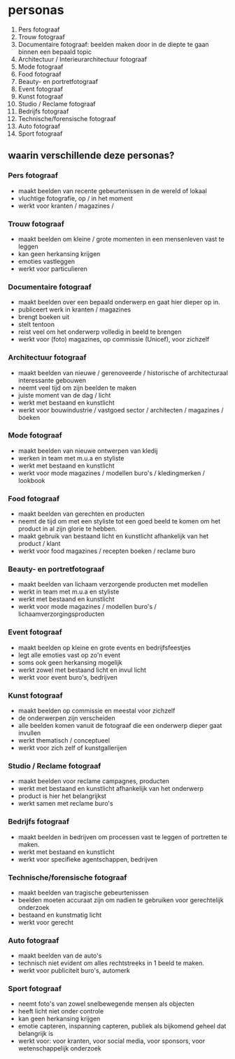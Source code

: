 # personas

1. Pers fotograaf
2. Trouw fotograaf
3. Documentaire fotograaf: beelden maken door in de diepte te gaan binnen een bepaald topic
4. Architectuur / Interieurarchitectuur fotograaf
5. Mode fotograaf
6. Food fotograaf
7. Beauty- en portretfotograaf
8. Event fotograaf
9. Kunst fotograaf
10. Studio / Reclame fotograaf
11. Bedrijfs fotograaf
12. Technische/forensische fotograaf
13. Auto fotograaf
14. Sport fotograaf


## waarin verschillende deze personas?

### Pers fotograaf

- maakt beelden van recente gebeurtenissen in de wereld of lokaal
- vluchtige fotografie, op / in het moment
- werkt voor kranten / magazines /


### Trouw fotograaf

- maakt beelden om kleine / grote momenten in een mensenleven vast te leggen
- kan geen herkansing krijgen
- emoties vastleggen
- werkt voor particulieren


### Documentaire fotograaf

- maakt beelden over een bepaald onderwerp en gaat hier dieper op in.
- publiceert werk in kranten / magazines
- brengt boeken uit
- stelt tentoon
- reist veel om het onderwerp volledig in beeld te brengen
- werkt voor (foto) magazines, op commissie (Unicef), voor zichzelf


### Architectuur fotograaf

- maakt beelden van nieuwe / gerenoveerde / historische of architecturaal interessante gebouwen
- neemt veel tijd om zijn beelden te maken
- juiste moment van de dag / licht
- werkt met bestaand en kunstlicht
- werkt voor bouwindustrie / vastgoed sector / architecten / magazines / boeken


### Mode fotograaf

- maakt beelden van nieuwe ontwerpen van kledij
- werken in team met m.u.a en styliste
- werkt met bestaand en kunstlicht
- werkt voor mode magazines / modellen buro's / kledingmerken / lookbook


### Food fotograaf

- maakt beelden van gerechten en producten
- neemt de tijd om met een styliste tot een goed beeld te komen om het product in al zijn glorie te hebben.
- maakt gebruik van bestaand licht en kunstlicht afhankelijk van het product / klant
- werkt voor food magazines / recepten boeken / reclame buro


### Beauty- en portretfotograaf

- maakt beelden van lichaam verzorgende producten met modellen
- werkt in team met m.u.a en styliste
- werkt met bestaand en kunstlicht
- werkt voor mode magazines / modellen buro's / lichaamverzorgingsproducten


### Event fotograaf

- maakt beelden op kleine en grote events en bedrijfsfeestjes
- legt alle emoties vast op zo'n event
- soms ook geen herkansing mogelijk
- werkt zowel met bestaand licht en invul licht
- werkt voor event buro's, bedrijven


### Kunst fotograaf

- maakt beelden op commissie en meestal voor zichzelf
- de onderwerpen zijn verscheiden
- alle beelden komen vanuit de fotograaf die een onderwerp dieper gaat invullen
- werkt thematisch / conceptueel
- werkt voor zich zelf of kunstgallerijen


### Studio / Reclame fotograaf

- maakt beelden voor reclame campagnes, producten
- werkt met bestaand en kunstlicht afhankelijk van het onderwerp
- product is hier het belangrijkst
- werkt samen met reclame buro's


### Bedrijfs fotograaf

- maakt beelden in bedrijven om processen vast te leggen of portretten te maken.
- werkt met bestaand en kunstlicht
- werkt voor specifieke agentschappen, bedrijven


### Technische/forensische fotograaf

- maakt beelden van tragische gebeurtenissen
- beelden moeten accuraat zijn om nadien te gebruiken voor gerechtelijk onderzoek
- bestaand en kunstmatig licht 
- werkt voor gerecht


### Auto fotograaf

- maakt beelden van de auto's
- technisch niet evident om alles rechtstreeks in 1 beeld te maken.
- werkt voor publiciteit buro's, automerk


### Sport fotograaf

- neemt foto's van zowel snelbewegende mensen als objecten
- heeft licht niet onder controle
- kan geen herkansing krijgen
- emotie capteren, inspanning capteren, publiek als bijkomend geheel dat belangrijk is
- werkt voor: voor kranten, voor social media, voor sponsors, voor wetenschappelijk onderzoek
